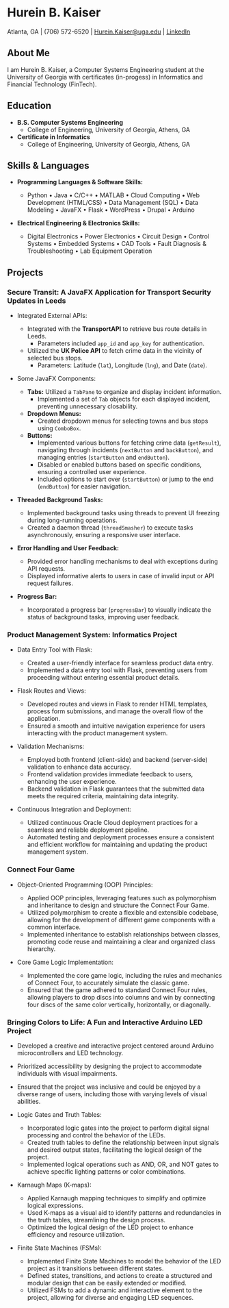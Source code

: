 # Hurein B. Kaiser

Atlanta, GA | (706) 572-6520 | Hurein.Kaiser@uga.edu | [LinkedIn](http://www.linkedin.com/in/hurein-kaiser) 

## About Me

I am Hurein B. Kaiser, a Computer Systems Engineering student at the University of Georgia with certificates (in-progess) in Informatics and Financial Technology (FinTech). 

## Education

- **B.S. Computer Systems Engineering**
  - College of Engineering, University of Georgia, Athens, GA
- **Certificate in Informatics**
  - College of Engineering, University of Georgia, Athens, GA

## Skills & Languages

- **Programming Languages & Software Skills:**
  - Python • Java • C/C++ • MATLAB • Cloud Computing • Web Development (HTML/CSS) • Data Management (SQL) • Data Modeling • JavaFX • Flask • WordPress • Drupal • Arduino

- **Electrical Engineering & Electronics Skills:**
  - Digital Electronics • Power Electronics • Circuit Design • Control Systems • Embedded Systems • CAD Tools • Fault Diagnosis & Troubleshooting • Lab Equipment Operation

## Projects
### Secure Transit: A JavaFX Application for Transport Security Updates in Leeds

- Integrated External APIs:
  - Integrated with the **TransportAPI** to retrieve bus route details in Leeds.
    - Parameters included `app_id` and `app_key` for authentication.
  - Utilized the **UK Police API** to fetch crime data in the vicinity of selected bus stops.
    - Parameters: Latitude (`lat`), Longitude (`lng`), and Date (`date`).

- Some JavaFX Components:
  - **Tabs:** Utilized a `TabPane` to organize and display incident information.
    - Implemented a set of `Tab` objects for each displayed incident, preventing unnecessary closability.
  - **Dropdown Menus:**
    - Created dropdown menus for selecting towns and bus stops using `ComboBox`.
  - **Buttons:**
    - Implemented various buttons for fetching crime data (`getResult`), navigating through incidents (`nextButton` and `backButton`), and managing entries (`startButton` and `endButton`).
    - Disabled or enabled buttons based on specific conditions, ensuring a controlled user experience.
    - Included options to start over (`startButton`) or jump to the end (`endButton`) for easier navigation.
- **Threaded Background Tasks:**
  - Implemented background tasks using threads to prevent UI freezing during long-running operations.
  - Created a daemon thread (`threadSmasher`) to execute tasks asynchronously, ensuring a responsive user interface.

- **Error Handling and User Feedback:**
  - Provided error handling mechanisms to deal with exceptions during API requests.
  - Displayed informative alerts to users in case of invalid input or API request failures.

- **Progress Bar:**
  - Incorporated a progress bar (`progressBar`) to visually indicate the status of background tasks, improving user feedback.
  
### Product Management System: Informatics Project

- Data Entry Tool with Flask:
  - Created a user-friendly interface for seamless product data entry.
  - Implemented a data entry tool with Flask, preventing users from proceeding without entering essential product details.

- Flask Routes and Views:
  - Developed routes and views in Flask to render HTML templates, process form submissions, and manage the overall flow of the application.
  - Ensured a smooth and intuitive navigation experience for users interacting with the product management system.

- Validation Mechanisms:
  - Employed both frontend (client-side) and backend (server-side) validation to enhance data accuracy.
  - Frontend validation provides immediate feedback to users, enhancing the user experience.
  - Backend validation in Flask guarantees that the submitted data meets the required criteria, maintaining data integrity.

- Continuous Integration and Deployment:
  - Utilized continuous Oracle Cloud deployment practices for a seamless and reliable deployment pipeline.
  - Automated testing and deployment processes ensure a consistent and efficient workflow for maintaining and updating the product management system.


### Connect Four Game

- Object-Oriented Programming (OOP) Principles:
  - Applied OOP principles, leveraging features such as polymorphism and inheritance to design and structure the Connect Four Game.
  - Utilized polymorphism to create a flexible and extensible codebase, allowing for the development of different game components with a common interface.
  - Implemented inheritance to establish relationships between classes, promoting code reuse and maintaining a clear and organized class hierarchy.

- Core Game Logic Implementation:
  - Implemented the core game logic, including the rules and mechanics of Connect Four, to accurately simulate the classic game.
  - Ensured that the game adhered to standard Connect Four rules, allowing players to drop discs into columns and win by connecting four discs of the same color vertically, horizontally, or diagonally.

### Bringing Colors to Life: A Fun and Interactive Arduino LED Project
- Developed a creative and interactive project centered around Arduino microcontrollers and LED technology.
- Prioritized accessibility by designing the project to accommodate individuals with visual impairments.
- Ensured that the project was inclusive and could be enjoyed by a diverse range of users, including those with varying levels of visual abilities.
 - Logic Gates and Truth Tables:
    - Incorporated logic gates into the project to perform digital signal processing and control the behavior of the LEDs.
    - Created truth tables to define the relationship between input signals and desired output states, facilitating the logical design of the project.
    - Implemented logical operations such as AND, OR, and NOT gates to achieve specific lighting patterns or color combinations.
 - Karnaugh Maps (K-maps):
    - Applied Karnaugh mapping techniques to simplify and optimize logical expressions.
    - Used K-maps as a visual aid to identify patterns and redundancies in the truth tables, streamlining the design process.
    - Optimized the logical design of the LED project to enhance efficiency and resource utilization.

  - Finite State Machines (FSMs):
    - Implemented Finite State Machines to model the behavior of the LED project as it transitions between different states.
    - Defined states, transitions, and actions to create a structured and modular design that can be easily extended or modified.
    - Utilized FSMs to add a dynamic and interactive element to the project, allowing for diverse and engaging LED sequences.
